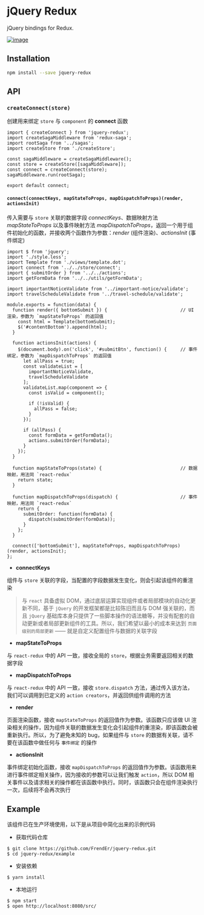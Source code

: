 # jQuery Redux

jQuery bindings for Redux.

[![image](https://img.shields.io/npm/v/jquery-redux.svg)](https://www.npmjs.com/package/jquery-redux)

## Installation

```sh
npm install --save jquery-redux
```

## API

### `createConnect(store)`

创建用来绑定 `store` 与 `component` 的 **connect** 函数

```
import { createConnect } from 'jquery-redux';
import createSagaMiddleware from 'redux-saga';
import rootSaga from '../sagas';
import createStore from './createStore';

const sagaMiddleware = createSagaMiddleware();
const store = createStore([sagaMiddleware]);
const connect = createConnect(store);
sagaMiddleware.run(rootSaga);

export default connect;
```

#### `connect(connectKeys, mapStateToProps, mapDispatchToProps)(render, actionsInit)`

传入需要与 `store` 关联的数据字段 *connectKeys*、数据映射方法 *mapStateToProps* 以及事件映射方法 *mapDispatchToProps*，返回一个用于组件初始化的函数，并接收两个函数作为参数：*render* (组件渲染)、*actionsInit* (事件绑定)

```
import $ from 'jquery';
import './style.less';
import Template from './views/template.dot';
import connect from '../../store/connect';
import { submitOrder } from '../../actions';
import getFormData from '../../utils/getFormData';

import importantNoticeValidate from '../important-notice/validate';
import travelScheduleValidate from '../travel-schedule/validate';

module.exports = function(data) {
  function render({ bottomSubmit }) {                           // UI 渲染，参数为 `mapStateToProps` 的返回值
    const html = Template(bottomSubmit);
    $('#contentBottom').append(html);
  }

  function actionsInit(actions) {
    $(document.body).on('click', '#submitBtn', function() {     // 事件绑定，参数为 `mapDispatchToProps` 的返回值
      let allPass = true;
      const validateList = [
        importantNoticeValidate,
        travelScheduleValidate
      ];
      validateList.map(component => {
        const isValid = component();

        if (!isValid) {
          allPass = false;
        }
      });

      if (allPass) {
        const formData = getFormData();
        actions.submitOrder(formData);
      }
    });
  }

  function mapStateToProps(state) {                             // 数据映射，用法同 `react-redux`           
    return state;
  }

  function mapDispatchToProps(dispatch) {                       // 事件映射，用法同 `react-redux`
    return {
      submitOrder: function(formData) {
        dispatch(submitOrder(formData));
      }
    };
  }

  connect(['bottomSubmit'], mapStateToProps, mapDispatchToProps)(render, actionsInit);
};
```

* **connectKeys**

组件与 `store` 关联的字段，当配置的字段数据发生变化，则会引起该组件的重渲染

> 与 `react` 具备虚拟 DOM，通过底层运算实现组件或者局部模块的自动化更新不同，基于 `jQuery` 的开发框架都是比较陈旧而且与 DOM 强关联的，而且 `jQuery` 基础库本身只提供了一些脚本操作的语法糖等，并没有配套的自动更新或者局部更新组件的工具。所以，我们希望以最小的成本来达到 `页面级别的局部更新` —— 就是自定义配置组件与数据的关联字段

* **mapStateToProps**

与 `react-redux` 中的 API 一致，接收全局的 `store`，根据业务需要返回相关的数据字段

* **mapDispatchToProps**

与 `react-redux` 中的 API 一致，接收 `store.dispatch` 方法，通过传入该方法，我们可以调用到已定义的 `action creators`，并返回供组件调用的方法

* **render**

页面渲染函数，接收 `mapStateToProps` 的返回值作为参数。该函数只应该做 UI 渲染相关的操作，因为组件关联的数据发生变化会引起组件的重渲染，即该函数会被重新执行。所以，为了避免未知的 bug，如果组件与 `store` 的数据有关联，请不要在该函数中做任何与 `事件绑定` 的操作

* **actionsInit**

事件绑定初始化函数，接收 `mapDispatchToProps` 的返回值作为参数。该函数用来进行事件绑定相关操作，因为接收的参数可以让我们触发 `action`，所以 DOM 相关事件以及请求相关的操作都在该函数中执行。同时，该函数只会在组件渲染执行一次，后续将不会再次执行

## Example

该组件已在生产环境使用，以下是从项目中简化出来的示例代码

* 获取代码仓库

```
$ git clone https://github.com/FrendEr/jquery-redux.git
$ cd jquery-redux/example
```

* 安装依赖

```
$ yarn install
```

* 本地运行

```
$ npm start
$ open http://localhost:8080/src/
```
